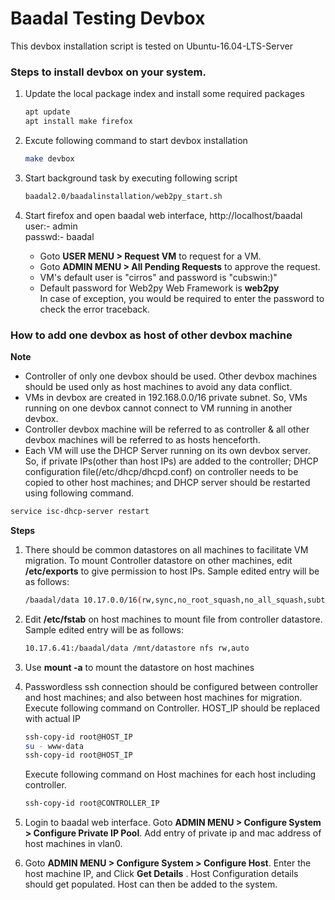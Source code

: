 Baadal Testing Devbox
===============================================
This devbox installation script is tested on Ubuntu-16.04-LTS-Server  

### Steps to install devbox on your system.  
1. Update the local package index and install some required packages  
   ```bash
   apt update  
   apt install make firefox
   ```

2. Excute following command to start devbox installation
   ```bash
   make devbox
   ```

3. Start background task by executing following script
   ```bash
   baadal2.0/baadalinstallation/web2py_start.sh
   ```
4. Start firefox and open baadal web interface, http://localhost/baadal  
   user:- admin  
   passwd:- baadal  

   * Goto **USER MENU > Request VM** to request for a VM.
   * Goto **ADMIN MENU > All Pending Requests** to approve the request.
   * VM's default user is "cirros" and password is "cubswin:)"  
   * Default password for Web2py Web Framework is **web2py**<br/>In case of exception, you would be required to enter the password to check the error traceback.


   
### How to add one devbox as host of other devbox machine
**Note**
- Controller of only one devbox should be used. Other devbox machines should be used only as host machines to avoid any data conflict. 
- VMs in devbox are created in 192.168.0.0/16 private subnet. So, VMs running on one devbox cannot connect to VM running in another devbox.
- Controller devbox machine will be referred to as controller & all other devbox machines will be referred to as hosts henceforth.
- Each VM will use the DHCP Server running on its own devbox server. So, if private IPs(other than host IPs) are added to the controller; DHCP configuration file(/etc/dhcp/dhcpd.conf) on controller needs to be copied to other host machines; and DHCP server should be restarted using following command.
```bash
service isc-dhcp-server restart
```


**Steps**

1. There should be common datastores on all machines to facilitate VM migration. To mount Controller datastore on other machines, edit **/etc/exports** to give permission to host IPs. Sample edited entry will be as follows:
   ```bash
   /baadal/data 10.17.0.0/16(rw,sync,no_root_squash,no_all_squash,subtree_check)
   ```
2. Edit **/etc/fstab** on host machines to mount file from controller datastore. Sample edited entry will be as follows:

   ```bash
   10.17.6.41:/baadal/data /mnt/datastore nfs rw,auto
   ```
3. Use **mount -a** to mount the datastore on host machines

4. Passwordless ssh connection should be configured between controller and host machines; and also between host machines for migration. Execute following command on Controller. HOST_IP should be replaced with actual IP
   ```bash
   ssh-copy-id root@HOST_IP
   su - www-data
   ssh-copy-id root@HOST_IP
   ```
   Execute following command on Host machines for each host including controller.
   ```bash
   ssh-copy-id root@CONTROLLER_IP
   ```

5. Login to baadal web interface. Goto **ADMIN MENU > Configure System > Configure Private IP Pool**. Add entry of private ip and mac address of host machines in vlan0.

6. Goto **ADMIN MENU > Configure System > Configure Host**. Enter the host machine IP, and Click **Get Details** . Host Configuration details should get populated. Host can then be added to the system.
